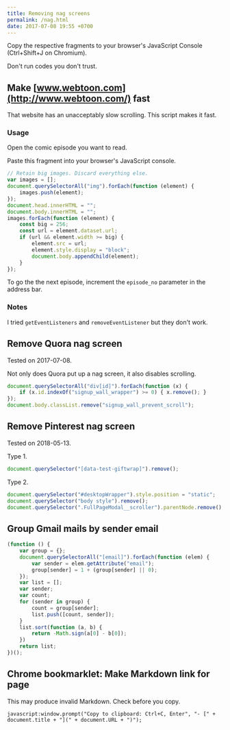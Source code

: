 ```yaml
---
title: Removing nag screens
permalink: /nag.html
date: 2017-07-08 19:55 +0700
---
```


Copy the respective fragments to your browser's JavaScript Console (Ctrl+Shift+J on Chromium).

Don't run codes you don't trust.

## Make [www.webtoon.com](http://www.webtoon.com/) fast

That website has an unacceptably slow scrolling.
This script makes it fast.

### Usage

Open the comic episode you want to read.

Paste this fragment into your browser's JavaScript console.

```javascript
// Retain big images. Discard everything else.
var images = [];
document.querySelectorAll("img").forEach(function (element) {
    images.push(element);
});
document.head.innerHTML = "";
document.body.innerHTML = "";
images.forEach(function (element) {
    const big = 256;
    const url = element.dataset.url;
    if (url && element.width >= big) {
        element.src = url;
        element.style.display = "block";
        document.body.appendChild(element);
    }
});
```

To go the the next episode, increment the `episode_no` parameter in the address bar.

### Notes

I tried `getEventListeners` and `removeEventListener` but they don't work.

## Remove Quora nag screen

Tested on 2017-07-08.

Not only does Quora put up a nag screen, it also disables scrolling.

```javascript
document.querySelectorAll("div[id]").forEach(function (x) {
    if (x.id.indexOf("signup_wall_wrapper") >= 0) { x.remove(); }
});
document.body.classList.remove("signup_wall_prevent_scroll");
```

## Remove Pinterest nag screen

Tested on 2018-05-13.

Type 1.

```javascript
document.querySelector("[data-test-giftwrap]").remove();
```

Type 2.

```javascript
document.querySelector("#desktopWrapper").style.position = "static";
document.querySelector("body style").remove();
document.querySelector(".FullPageModal__scroller").parentNode.remove();
```

## Group Gmail mails by sender email

```javascript
(function () {
    var group = {};
    document.querySelectorAll("[email]").forEach(function (elem) {
        var sender = elem.getAttribute("email");
        group[sender] = 1 + (group[sender] || 0);
    });
    var list = [];
    var sender;
    var count;
    for (sender in group) {
        count = group[sender];
        list.push([count, sender]);
    }
    list.sort(function (a, b) {
        return -Math.sign(a[0] - b[0]);
    })
    return list;
})();
```

## Chrome bookmarklet: Make Markdown link for page

This may produce invalid Markdown.
Check before you copy.

```
javascript:window.prompt("Copy to clipboard: Ctrl+C, Enter", "- [" + document.title + "](" + document.URL + ")");
```
